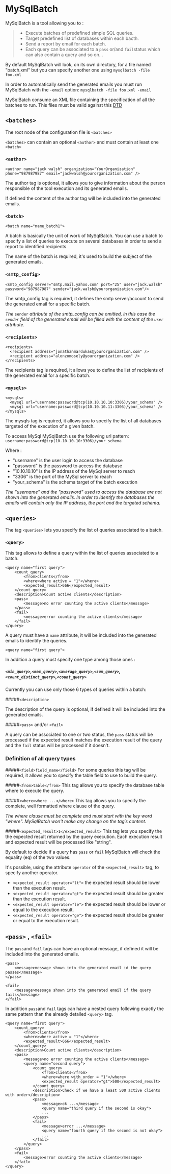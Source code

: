 # MySqlBatch

MySqlBatch is a tool allowing you to :

>  * Execute batches of predefined simple SQL queries.
>  * Target predefined list of databases within each bacth.
>  * Send a report by email for each batch.
>  * Each query can be associated to a `pass` or/and `fail`status which can also contain a query and so on...





By default MySqlBatch will look, on its own directory, for a file named "batch.xml" but you can specify another one using `mysqlbatch -file foo.xml`

In order to automatically send the generated emails you must run MySqlBatch with the `-email` option: `mysqlbatch -file foo.xml -email`


MySqlBatch consume an XML file containing the specification of all the batches to run. 
This files must be valid against this [DTD](https://raw.githubusercontent.com/nirekin/mysqlbatch/master/mysqlbatch.dtd)



## `<batches>`
The root node of the configuration file is `<batches>`

`<batches>` can contain an optional `<author>` and must contain at least one `<batch>`



### `<author>`
    <author name="jack walsh" organization="YourOrganization" phone="987987987" email="jackwalsh@yourorganization.com" />

The author tag is optional, it allows you to give information about the person responsible of the tool execution and its generated emails.

If defined the content of the author tag will be included into the generated emails.



###  `<batch>`
    <batch name="name_batch1">

A batch is basically the unit of work of MySqlBatch. You can use a batch to specify a list of queries to execute on several databases in order to send a report to identified recipients.

The name of the batch is required, it's used to build the subject of the generated emails.



### `<smtp_config>`
    <smtp_config server="smtp.mail.yahoo.com" port="25" user="jack.walsh" password="987987987" sender="jack.walsh@yourorganization.com"/>

The smtp_config tag is required, it defines the smtp server/account to send the generated email for a specific batch.

*The* `sender` *attribute of the smtp_config can be omitted, in this case the `sender` field of the generated email will be filled with the content of the `user` attribute.*



### `<recipients>`
    <recipients>
      <recipient address="jonathanmardukas@yourorganization.com" />
      <recipient address="alonzomosely@yourorganization.com" />
    </recipients>

The recipients tag is required, it allows you to define the list of recipients of the generated email for a specific batch.



### `<mysqls>`
    <mysqls>
      <mysql url="username:password@tcp(10.10.10.10:3306)/your_schema" />
      <mysql url="username:password@tcp(10.10.10.11:3306)/your_schema" />
    </mysqls>
    
The mysqls tag is required, it allows you to specify the list of all databases targeted of the execution of a given batch.

To access MySql MySqlBatch use the following url pattern: `username:password@tcp(10.10.10.10:3306)/your_schema`


Where :

  * "username" is the user login to access the database
  * "password" is the password to access the database
  * "10.10.10.10" is the IP address of the MySql server to reach
  * "3306" is the port of the MySql server to reach
  * "your_schema" is the schema target of the batch execution   

*The "username" and the "password" used to access the database are not shown into the generated emails. In order to identify the databases the emails will contain only the IP address, the port and the targeted schema.*



## `<queries>`

The tag `<queries>` lets you specify the list of queries associated to a batch.



### `<query>`

This tag allows to define a query within the list of queries associated to a batch.

    <query name="first query">
    	<count_query>
    		<from>clients</from>
    		<where>where active = "1"</where>
    		<expected_result>666</expected_result>
    	</count_query>
	    <description>Count active clients</description>
    	<pass>
    		<message>no error counting the active clients</message>
    	</pass>
    	<fail>
    		<message>error counting the active clients</message>
    	</fail>
    </query>



A query must have a `name` attribute, it will be included into the generated emails to identify the queries.

    <query name="first query">

In addition a query must specify one type among those ones :



##### `<min_query>`,`<max_query>`,`<average_query>`,`<sum_query>`,`<count_distinct_query>`,`<count_query>`

Currently you can use only those 6 types of queries within a batch:



#####`<description>`

The description of the query is optional, if defined it will be included into the generated emails.



#####`<pass>` and/or `<fail>`

A query can be associated to one or two status, the `pass` status will be processed if the expected result matches the execution result of the query and the `fail` status will be processed if it doesn't.



### Definition of all query types


#####`<field>field_name</field>`
For some queries this tag will be required, it allows you to specify the table field to use to build the query.


#####`<from>table</from>`
This tag allows you to specify the database table where to execute the query.


#####`<where>where ...</where>`
This tag allows you to specify the complete, well formatted where clause of the query.

*The where clause must be complete and must start with the key word "where". MySqlBatch won't make any change on the tag´s content.*


#####`<expected_result>1</expected_result>`
This tag lets you specify the the expected result returned by the query execution. 
Each execution result and expected result will be processed like "string".

By default to decide if a query has `pass` or `fail` MySqlBatch will check the equality (eq) of the two values.

It's possible, using the attribute `operator` of the `<expected_result>` tag, to specify another operator.

  * `<expected_result operator="lt">` the expected result should be lower than the execution result.
  *  `<expected_result operator="gt">` the expected result should be greater than the execution result.
  * `<expected_result operator="le">` the expected result should be lower or equal to the execution result.
  * `<expected_result operator="ge">` the expected result should be greater or equal to the execution result.
  
 
 
## `<pass>` , `<fail>`

The `pass`and `fail` tags can have an optional message, if defined it will be included into the generated emails.

    <pass>
    	<message>message shown into the generated email id the query passes</message>
    </pass>

    <fail>
    	<message>message shown into the generated email if the query fails</message>
    </fail>

In addition `pass`and `fail` tags can have a nested query following exactly the same pattern than the already detailed `<query>` tag. 

    <query name="first query">
    	<count_query>
    		<from>clients</from>
    		<where>where active = "1"</where>
    		<expected_result>666</expected_result>
    	</count_query>
	    <description>Count active clients</description>
    	<pass>
    		<message>no error counting the active clients</message>
    		<query name="second query">
    			<count_query>
    				<from>clients</from>
    				<where>where with_order = "1"</where>
    				<expected_result operator="gt">500</expected_result>
    			</count_query>
    			<description>Check if we have a least 500 active clients with order</description>
    			<pass>
    				<message>ok ...</message>
    				<query name="third query if the second is okay">
					...
    			</pass>
    			<fail>
    				<message>error ...</message>
    				<query name="fourth query if the second is not okay">
					...
    			</fail>
    		</query>
    	</pass>
    	<fail>
    		<message>error counting the active clients</message>
    	</fail>
    </query>
